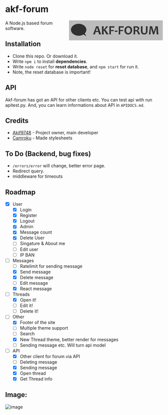 # akf-forum
<img src="https://raw.githubusercontent.com/Akif9748/akf-forum/main/public/images/logo.jpg" align="right" width="300px" />

A Node.js based forum software.

## Installation
- Clone this repo. Or download it.
- Write `npm i` to install **dependencies**.
- Write `node reset` for **reset database**, and `npm start` for run it. 
- Note, the reset database is important!

## API
Akf-forum has got an API for other clients etc. You can test api with run apitest.py.
And, you can learn informations about API in `APIDOCS.md`.

## Credits
* [Akif9748](https://github.com/Akif9748) - Project owner, main developer
* [Camroku](https://github.com/Camroku) - Made stylesheets

## To Do (Backend, bug fixes) 
- `/errors/error` will change, better error page.
- Redirect query.
- middleware for timeouts

## Roadmap
- [x] User
  - [x] Login
  - [x] Register
  - [x] Logout
  - [x] Admin
  - [x] Message count
  - [x] Delete User
  - [ ] Singature & About me
  - [ ] Edit user
  - [ ] IP BAN
- [ ] Messages
  - [ ] Ratelimit for sending message
  - [x] Send message
  - [x] Delete message
  - [ ] Edit message
  - [x] React message
- [ ] Threads
  - [x] Open it!
  - [ ] Edit it!
  - [ ] Delete it!
- [ ] Other
  - [x] Footer of the site
  - [ ] Multiple theme support 
  - [ ] Search 
  - [x] New Thread theme, better render for messages
  - [ ] Sending message etc. Will turn api model
- [ ] API
  - [x] Other client for forum via API    
  - [ ] Deleting message
  - [x] Sending message
  - [x] Open thread
  - [x] Get Thread info
## Image:
![image](https://user-images.githubusercontent.com/70021050/160255959-ef216cba-1348-4d4b-9347-fe67e21348e7.png)

